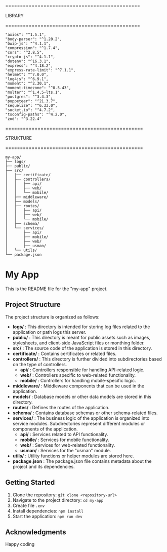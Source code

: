 ==============================================

LIBRARY

==============================================

    "axios": "^1.5.1",
    "body-parser": "^1.20.2",
    "bwip-js": "^4.1.1",
    "compression": "^1.7.4",
    "cors": "^2.8.5",
    "crypto-js": "^4.1.1",
    "dotenv": "^16.3.1",
    "express": "^4.18.2",
    "express-rate-limit": "^7.1.1",
    "helmet": "^7.0.0",
    "log4js": "^6.9.1",
    "moment": "^2.30.1",
    "moment-timezone": "^0.5.43",
    "multer": "^1.4.5-lts.1",
    "postgres": "^3.4.3",
    "puppeteer": "^21.3.7",
    "sequelize": "^6.33.0",
    "socket.io": "^4.7.2",
    "tsconfig-paths": "^4.2.0",
    "zod": "^3.22.4"

===============================================

STRUKTURE

===============================================

```
my-app/
├── logs/
├── public/
├── src/
│   ├── certificate/
│   ├── controllers/
│   │   ├── api/
│   │   ├── web/
│   │   └── mobile/
│   ├── middleware/
│   ├── models/
│   ├── routes/
│   │   ├── api/
│   │   ├── web/
│   │   └── mobile/
│   ├── schema/
│   └── services/
│       ├── api/
│       ├── mobile/
│       ├── web/
│       ├── usman/
│   └── utils/
└── package.json
```

# My App

This is the README file for the "my-app" project.

## Project Structure

The project structure is organized as follows:

* **logs/** : This directory is intended for storing log files related to the application or path logs this server.
* **public/** : This directory is meant for public assets such as images, stylesheets, and client-side JavaScript files or monthing folder.
* **src/** : The source code of the application is stored in this directory.
* **certificate/** : Contains certificates or related files.
* **controllers/** : This directory is further divided into subdirectories based on the type of controllers.
  * **api/** : Controllers responsible for handling API-related logic.
  * **web/** : Controllers specific to web-related functionality.
  * **mobile/** : Controllers for handling mobile-specific logic.
* **middleware/** : Middleware components that can be used in the application.
* **models/** : Database models or other data models are stored in this directory.
* **routes/** : Defines the routes of the application.
* **schema/** : Contains database schemas or other schema-related files.
* **services/** : The business logic of the application is organized into service modules. Subdirectories represent different modules or components of the application.
  * **api/** : Services related to API functionality.
  * **mobile/** : Services for mobile functionality.
  * **web/** : Services for web-related functionality.
  * **usman/** : Services for the "usman" module.
* **utils/** : Utility functions or helper modules are stored here.
* **package.json** : The package.json file contains metadata about the project and its dependencies.

## Getting Started

1. Clone the repository: `git clone <repository-url>`
2. Navigate to the project directory: `cd my-app`
3. Create file `.env`
4. Install dependencies: `npm install`
5. Start the application: `npm run dev`

## Acknowledgments

Happy coding
